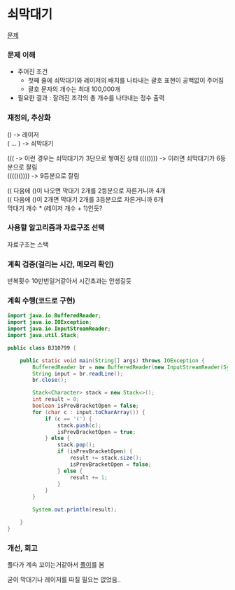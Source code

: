# 쇠막대기
[문제](https://www.acmicpc.net/problem/10799)

### 문제 이해
- 주어진 조건  
  - 첫째 줄에 쇠막대기와 레이저의 배치를 나타내는 괄호 표현이 공백없이 주어짐  
  - 괄호 문자의 개수는 최대 100,000개
- 필요한 결과 : 잘려진 조각의 총 개수를 나타내는 정수 출력

### 재정의, 추상화
() -> 레이저  
( ... ) -> 쇠막대기  

((( -> 이런 경우는 쇠막대기가 3단으로 쌓여진 상태
(((()))) -> 이러면 쇠막대기가 6등분으로 잘림  
(((()()))) -> 9등분으로 잘림  

(( 다음에 ()이 나오면 막대기 2개를 2등분으로 자른거니까 4개  
(( 다음에 ()이 2개면 막대기 2개를 3등분으로 자른거니까 6개  
막대기 개수 * (레이저 개수 + 1)인듯?

### 사용할 알고리즘과 자료구조 선택
자료구조는 스택

### 계획 검증(걸리는 시간, 메모리 확인)
반복횟수 10만번일거같아서 시간초과는 안생길듯  

### 계획 수행(코드로 구현)
```java
import java.io.BufferedReader;
import java.io.IOException;
import java.io.InputStreamReader;
import java.util.Stack;

public class BJ10799 {

    public static void main(String[] args) throws IOException {
        BufferedReader br = new BufferedReader(new InputStreamReader(System.in));
        String input = br.readLine();
        br.close();

        Stack<Character> stack = new Stack<>();
        int result = 0;
        boolean isPrevBracketOpen = false;
        for (char c : input.toCharArray()) {
            if (c == '(') {
                stack.push(c);
                isPrevBracketOpen = true;
            } else {
                stack.pop();
                if (isPrevBracketOpen) {
                    result += stack.size();
                    isPrevBracketOpen = false;
                } else {
                    result += 1;
                }
            }
        }

        System.out.println(result);

    }
}

```

### 개선, 회고
풀다가 계속 꼬이는거같아서 [풀이](https://steady-coding.tistory.com/10)를 봄  

굳이 막대기나 레이저를 따질 필요는 없었음..